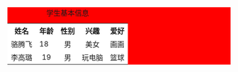 <html>
<title>zxc1
</title>
<head>
<style>
	
</style>
<script>
</script>
</head>
<body>
<table border="0px" cellspacing="1px" width="200px" cellpadding="0px" align="center" bgcolor="red">
    <caption align="top">学生基本信息</caption>
       <tr  bgcolor="white">
        <th>姓名</th>
        <th>年龄</th>
        <th>性别</th>
        <th>兴趣</th>
        <th>爱好</th>     
      </tr>
      <tr  align="center" bgcolor="white">
        <td>骆腾飞</td>
        <td align="left" >18</td>
        <td>男</td>
        <td>美女</td>
        <td>画画</td>     
      </tr>
      <tr  align="center"  bgcolor="white">
        <td>李高璐</td>
        <td>19</td>
        <td>男</td>
        <td>玩电脑</td>
        <td>篮球</td>     
      </tr>
    </table>
</body>
</html>
